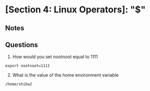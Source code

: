 #  [Section 4: Linux Operators]: "$"

## Notes

## Questions
1. How would you set nootnoot equal to 1111
```
export nootnoot=1111
```

2. What is the value of the home environment variable
```
/home/shiba2
```